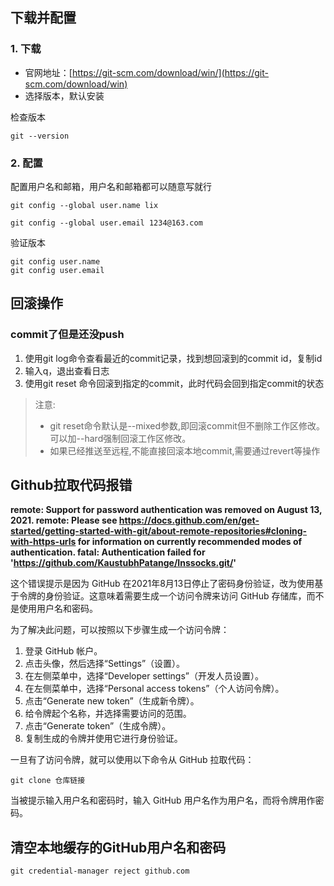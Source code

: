 ## 下载并配置

### 1. 下载

- 官网地址：[https://git-scm.com/download/win/](https://git-scm.com/download/win)
- 选择版本，默认安装

检查版本

```shell
git --version
```



### 2. 配置

配置用户名和邮箱，用户名和邮箱都可以随意写就行

```shell
git config --global user.name lix

git config --global user.email 1234@163.com
```



验证版本

```shell
git config user.name
git config user.email
```



## 回滚操作

### commit了但是还没push

1. 使用git log命令查看最近的commit记录，找到想回滚到的commit id，复制id
2. 输入q，退出查看日志
3. 使用git reset 命令回滚到指定的commit，此时代码会回到指定commit的状态

> 注意:
>
> - git reset命令默认是--mixed参数,即回滚commit但不删除工作区修改。可以加--hard强制回滚工作区修改。
> - 如果已经推送至远程,不能直接回滚本地commit,需要通过revert等操作





## Github拉取代码报错

**remote: Support for password authentication was removed on August 13, 2021. remote: Please see https://docs.github.com/en/get-started/getting-started-with-git/about-remote-repositories#cloning-with-https-urls for information on currently recommended modes of authentication. fatal: Authentication failed for 'https://github.com/KaustubhPatange/Inssocks.git/'**

这个错误提示是因为 GitHub 在2021年8月13日停止了密码身份验证，改为使用基于令牌的身份验证。这意味着需要生成一个访问令牌来访问 GitHub 存储库，而不是使用用户名和密码。

为了解决此问题，可以按照以下步骤生成一个访问令牌：

1. 登录 GitHub 帐户。
2. 点击头像，然后选择“Settings”（设置）。
3. 在左侧菜单中，选择“Developer settings”（开发人员设置）。
4. 在左侧菜单中，选择“Personal access tokens”（个人访问令牌）。
5. 点击“Generate new token”（生成新令牌）。
6. 给令牌起个名称，并选择需要访问的范围。
7. 点击“Generate token”（生成令牌）。
8. 复制生成的令牌并使用它进行身份验证。

一旦有了访问令牌，就可以使用以下命令从 GitHub 拉取代码：

```
git clone 仓库链接
```

当被提示输入用户名和密码时，输入 GitHub 用户名作为用户名，而将令牌用作密码。



## 清空本地缓存的GitHub用户名和密码

```shell
git credential-manager reject github.com
```



